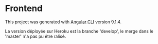 # Frontend

This project was generated with [Angular CLI](https://github.com/angular/angular-cli) version 9.1.4.

La version déployée sur Heroku est la branche 'develop', le merge dans le 'master' n'a pas pu être ralisé.
